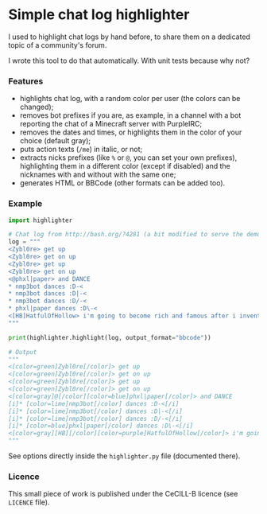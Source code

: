 # Simple chat log highlighter

I used to highlight chat logs by hand before, to share them on a dedicated topic of a community's forum.

I wrote this tool to do that automatically. With unit tests because why not?

### Features

 - highlights chat log, with a random color per user (the colors can be changed);
 - removes bot prefixes if you are, as example, in a channel with a bot reporting the chat of a Minecraft server with PurpleIRC;
 - removes the dates and times, or highlights them in the color of your choice (default gray);
 - puts action texts (`/me`) in italic, or not;
 - extracts nicks prefixes (like `%` or `@`, you can set your own prefixes), highlighting them in a different color (except if disabled) and the nicknames with and without with the same one;
 - generates HTML or BBCode (other formats can be added too).

### Example

```python
import highlighter

# Chat log from http://bash.org/?4281 (a bit modified to serve the demo)
log = """
<Zybl0re> get up
<Zybl0re> get on up
<Zybl0re> get up
<Zybl0re> get on up
<@phxl|paper> and DANCE
* nmp3bot dances :D-<
* nmp3bot dances :D|-<
* nmp3bot dances :D/-<
* phxl|paper dances :D\-<
<[HB]HatfulOfHollow> i'm going to become rich and famous after i invent a device that allows you to stab people in the face over the internet
"""

print(highlighter.highlight(log, output_format="bbcode"))

# Output
"""
<[color=green]Zybl0re[/color]> get up
<[color=green]Zybl0re[/color]> get on up
<[color=green]Zybl0re[/color]> get up
<[color=green]Zybl0re[/color]> get on up
<[color=gray]@[/color][color=blue]phxl|paper[/color]> and DANCE
[i]* [color=lime]nmp3bot[/color] dances :D-<[/i]
[i]* [color=lime]nmp3bot[/color] dances :D|-<[/i]
[i]* [color=lime]nmp3bot[/color] dances :D/-<[/i]
[i]* [color=blue]phxl|paper[/color] dances :D\-<[/i]
<[color=gray][HB][/color][color=purple]HatfulOfHollow[/color]> i'm going to become rich and famous after i invent a device that allows you to stab people in the face over the internet
"""
```

See options directly inside the `highlighter.py` file (documented there).

### Licence

This small piece of work is published under the CeCILL-B licence (see `LICENCE` file).